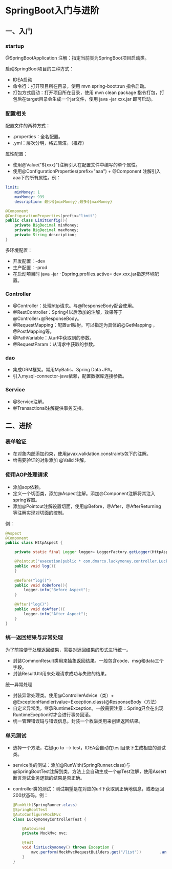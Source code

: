 # SpringBoot入门与进阶



## 一、入门

### startup

@SpringBootApplication 注解：指定当前类为SpringBoot项目启动类。

启动SpringBoot项目的三种方式：

- IDEA启动
- 命令行：打开项目所在目录，使用 mvn spring-boot:run 指令启动。
- 打包方式启动：打开项目所在目录，使用 mvn clean package 指令打包，打包后在target目录会生成一个jar文件，使用 java -jar xxx.jar 即可启动。

### 配置相关

配置文件的两种方式：

- .properties：全名配置。
- .yml：层次分明，格式简洁。（推荐）

属性配置：

- 使用@Value("${xxx}")注解引入在配置文件中编写的单个属性。
- 使用@ConfigurationProperties(prefix="aaa") + @Component 注解引入aaa下的所有属性。例：

```yml
limit: 
	minMoney: 1
	maxMoney: 999
	description: 最少${minMoney},最多${maxMoney}
```

```java
@Component
@ConfigurationProperties(prefix="limit")
public class LimitConfig(){
    private BigDecimal minMoney;
    private BigDecimal maxMoney;
    private String description;
}
```

多环境配置：

- 开发配置：-dev
- 生产配置：-prod
- 在启动项目时 java -jar -Dspring.profiles.active= dev xxx.jar指定环境配置。

### Controller

- @Controller：处理http请求。与@ResponseBody配合使用。
- @RestController：Spring4以后添加的注解，效果等于@Controller+@ResponseBody。
- @RequestMapping：配置url映射。可以指定为具体的@GetMapping ，@PostMapping等。
- @PathVariable：从url中获取到的参数。
- @RequestParam：从请求中获取的参数。

### dao

- 集成ORM框架。常用MyBatis、Spring Data JPA。
- 引入mysql-connector-java依赖，配置数据库连接参数。

### Service

- @Service注解。
- @Transactional注解提供事务支持。



## 二、进阶

### 表单验证

- 在对象内部添加约束，使用javax.validation.constraints包下的注解。
- 给需要验证的对象添加 @Valid 注解。

### 使用AOP处理请求

- 添加aop依赖。
- 定义一个切面类，添加@Aspect注解。添加@Component注解将其注入spring容器。
- 添加@Pointcut注解设置切面，使用@Before，@After，@AfterReturning 等注解实现对切面的控制。

例：

```java
@Aspect
@Component
public class HttpAspect {

    private static final Logger logger= LoggerFactory.getLogger(HttpAspect.class);

    @Pointcut("execution(public * com.dmarco.luckymoney.controller.LuckymoneyController.*(..))")
    public void log(){
    }
    
    @Before("log()")
    public void doBefore(){
        logger.info("Before Aspect");
    }
    
    @After("log()")
    public void doAfter(){
        logger.info("After Aspect");
    }
}
```

### 统一返回结果与异常处理

为了前端便于处理返回结果，需要对返回结果的形式进行统一。

- 封装CommonResult类用来抽象返回结果。一般包含code、msg和data三个字段。
- 封装ResultUtil用来处理请求成功与失败的结果。

统一异常处理

- 封装异常处理类。使用@ControllerAdvice（类）+ @ExceptionHandler(value=Exception.class)@ResponseBody（方法）
- 自定义异常类，继承RuntimeException。一般需要注意：Spring只会在出现RuntimeExeption时才会进行事务回滚。
- 统一管理错误码与错误信息。封装一个枚举类用来创建返回结果。



### 单元测试

- 选择一个方法，右键go to --> test，IDEA会自动在test目录下生成相应的测试类。

- service类的测试：添加@RunWith(SpringRunner.class)与@SpringBootTest注解到类，方法上会自动生成一个@Test注解，使用Assert断言测试业务逻辑的结果是否正确。

- controller类的测试：测试期望是在对应的url下获取到正确地信息，或者返回200状态码。例：

  ```java
  @RunWith(SpringRunner.class)
  @SpringBootTest
  @AutoConfigureMockMvc
  class LuckymoneyControllerTest {
  
      @Autowired
      private MockMvc mvc;
  
      @Test
      void listLuckymoney() throws Exception {
          mvc.perform(MockMvcRequestBuilders.get("/list"))        .andExpect(MockMvcResultMatchers.status().isOk());
      }
  }
  ```

  





